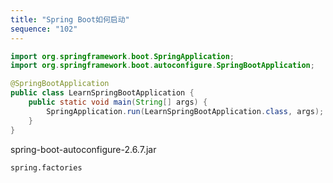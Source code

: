 ```yaml
---
title: "Spring Boot如何启动"
sequence: "102"
---
```


```java
import org.springframework.boot.SpringApplication;
import org.springframework.boot.autoconfigure.SpringBootApplication;

@SpringBootApplication
public class LearnSpringBootApplication {
    public static void main(String[] args) {
        SpringApplication.run(LearnSpringBootApplication.class, args);
    }
}
```



spring-boot-autoconfigure-2.6.7.jar

```text
spring.factories
```


